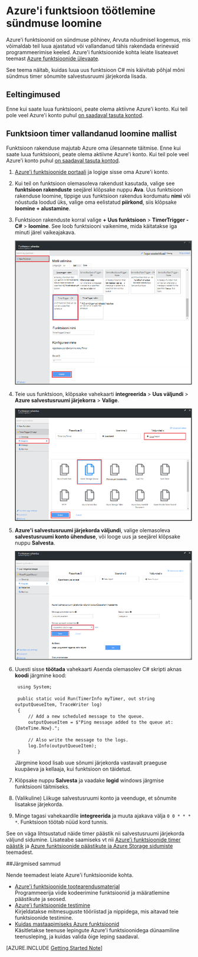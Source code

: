 <properties
   pageTitle="Funktsioon töötlemine sündmuse loomine | Microsoft Azure'i"
   description="Funktsioonide kasutamine Azure luua funktsioon C#, mis töötab vastavalt ka sündmuse timer."
   services="functions"
   documentationCenter="na"
   authors="ggailey777"
   manager="erikre"
   editor=""
   tags=""
   />

<tags
   ms.service="functions"
   ms.devlang="multiple"
   ms.topic="get-started-article"
   ms.tgt_pltfrm="multiple"
   ms.workload="na"
   ms.date="09/25/2016"
   ms.author="glenga"/>
   
# <a name="create-an-event-processing-azure-function"></a>Azure'i funktsioon töötlemine sündmuse loomine

Azure'i funktsioonid on sündmuse põhinev, Arvuta nõudmisel kogemus, mis võimaldab teil luua ajastatud või vallandanud tähis rakendada erinevaid programmeerimise keeled. Azure'i funktsioonide kohta leiate lisateavet teemast [Azure funktsioonide ülevaate](functions-overview.md).

See teema näitab, kuidas luua uus funktsioon C# mis käivitab põhjal mõni sündmus timer sõnumite salvestusruumi järjekorda lisada. 

## <a name="prerequisites"></a>Eeltingimused 

Enne kui saate luua funktsiooni, peate olema aktiivne Azure'i konto. Kui teil pole veel Azure'i konto puhul [on saadaval tasuta kontod](https://azure.microsoft.com/free/).

## <a name="create-a-timer-triggered-function-from-the-template"></a>Funktsioon timer vallandanud loomine mallist

Funktsioon rakenduse majutab Azure oma ülesannete täitmise. Enne kui saate luua funktsiooni, peate olema aktiivne Azure'i konto. Kui teil pole veel Azure'i konto puhul [on saadaval tasuta kontod](https://azure.microsoft.com/free/). 

1. [Azure'i funktsioonide portaali](https://functions.azure.com/signin) ja logige sisse oma Azure'i konto.

2. Kui teil on funktsioon olemasoleva rakendust kasutada, valige see **funktsioon rakenduste** seejärel klõpsake nuppu **Ava**. Uus funktsioon rakenduse loomine, tippige uus funktsioon rakendus kordumatu **nimi** või nõustuda loodud üks, valige oma eelistatud **piirkond**, siis klõpsake **loomine + alustamine**. 

3. Funktsioon rakenduste korral valige **+ Uus funktsioon** > **TimerTrigger - C#** > **loomine**. See loob funktsiooni vaikenime, mida käitatakse iga minuti järel vaikeajakava. 

    ![Looge uus funktsioon timer vallandanud](./media/functions-create-an-event-processing-function/functions-create-new-timer-trigger.png)

4. Teie uus funktsioon, klõpsake vahekaarti **integreerida** > **Uus väljundi** > **Azure salvestusruumi järjekorra** > **Valige**.

    ![Looge uus funktsioon timer vallandanud](./media/functions-create-an-event-processing-function/functions-create-storage-queue-output-binding.png)

5. **Azure'i salvestusruumi järjekorda väljundi**, valige olemasoleva **salvestusruumi konto ühenduse**, või looge uus ja seejärel klõpsake nuppu **Salvesta**. 

    ![Looge uus funktsioon timer vallandanud](./media/functions-create-an-event-processing-function/functions-create-storage-queue-output-binding-2.png)

6. Uuesti sisse **töötada** vahekaarti Asenda olemasolev C# skripti aknas **koodi** järgmine kood:

        using System;
        
        public static void Run(TimerInfo myTimer, out string outputQueueItem, TraceWriter log)
        {
            // Add a new scheduled message to the queue.
            outputQueueItem = $"Ping message added to the queue at: {DateTime.Now}.";
            
            // Also write the message to the logs.
            log.Info(outputQueueItem);
        }

    Järgmine kood lisab uue sõnumi järjekorda vastavalt praeguse kuupäeva ja kellaaja, kui funktsioon on täidetud.

7. Klõpsake nuppu **Salvesta** ja vaadake **logid** windows järgmise funktsiooni täitmiseks.

8. (Valikuline) Liikuge salvestusruumi konto ja veenduge, et sõnumite lisatakse järjekorda.

9. Minge tagasi vahekaardile **integreerida** ja muuta ajakava välja `0 0 * * * *`. Funktsioon töötab nüüd kord tunnis. 

See on väga lihtsustatud näide timer päästik nii salvestusruumi järjekorda väljund sidumine. Lisateabe saamiseks vt nii [Azure'i funktsioonide timer päästik](functions-bindings-timer.md) ja [Azure funktsioonide päästikute ja Azure Storage sidumiste](functions-bindings-storage.md) teemadest.

##<a name="next-steps"></a>Järgmised sammud

Nende teemadest leiate Azure'i funktsioonide kohta.

+ [Azure'i funktsioonide tootearendusmaterjal](functions-reference.md)  
Programmeerija viide kodeerimine funktsioonid ja määratlemine päästikute ja seosed.
+ [Azure'i funktsioonide testimine](functions-test-a-function.md)  
Kirjeldatakse mitmesuguste tööriistad ja nippidega, mis aitavad teie funktsioonide testimine.
+ [Kuidas mastaapimiseks Azure funktsioonid](functions-scale.md)  
Käsitletakse teenuse lepingute Azure'i funktsioonidega dünaamiline teenusleping, ja kuidas valida õige leping saadaval.  

[AZURE.INCLUDE [Getting Started Note](../../includes/functions-get-help.md)]
